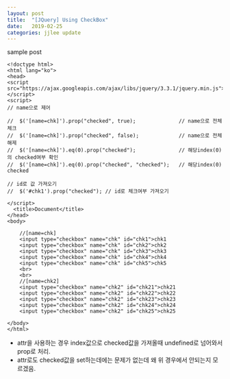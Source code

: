 ```yaml
---
layout: post
title:  "[JQuery] Using CheckBox"
date:   2019-02-25
categories: jjlee update
---
```


sample post

~~~
<!doctype html>
<html lang="ko">
<head>
<script src="https://ajax.googleapis.com/ajax/libs/jquery/3.3.1/jquery.min.js"></script>
<script>
// name으로 제어

//	$('[name=chk]').prop("checked", true);				// name으로 전체체크
//	$('[name=chk]').prop("checked", false);				// name으로 전체해제
//  $('[name=chk]').eq(0).prop("checked");				// 해당index(0)의 checked여부 확인
//  $('[name=chk]').eq(0).prop("checked", "checked");	// 해당index(0) checked

// id로 값 가져오기
//	$('#chk1').prop("checked"); // id로 체크여부 가져오기

</script>
  <title>Document</title>
</head>
<body>
	
	//[name=chk]
	<input type="checkbox" name="chk" id="chk1">chk1
	<input type="checkbox" name="chk" id="chk2">chk2
	<input type="checkbox" name="chk" id="chk3">chk3
	<input type="checkbox" name="chk" id="chk4">chk4
	<input type="checkbox" name="chk" id="chk5">chk5
	<br>
	<br>
	//[name=chk2]
	<input type="checkbox" name="chk2" id="chk21">chk21
	<input type="checkbox" name="chk2" id="chk22">chk22
	<input type="checkbox" name="chk2" id="chk23">chk23
	<input type="checkbox" name="chk2" id="chk24">chk24
	<input type="checkbox" name="chk2" id="chk25">chk25
	
</body>
</html>

~~~

* attr을 사용하는 경우 index값으로 checked값을 가져올때 undefined로 넘어와서 prop로 처리.
* attr로도 checked값을 set하는데에는 문제가 없는데 왜 위 경우에서 안되는지 모르겠음.

[jekyll-docs]: http://jekyllrb.com/docs/home
[jekyll-gh]:   https://github.com/jekyll/jekyll
[jekyll-talk]: https://talk.jekyllrb.com/
